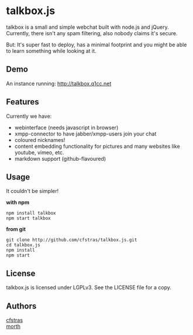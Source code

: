 talkbox.js
==========

talkbox is a small and simple webchat built with node.js and jQuery.
Currently, there isn't any spam filtering, also nobody claims it's secure.

But: It's super fast to deploy, has a minimal footprint and you might be able to learn something while looking at it.

Demo
----
An instance running: http://talkbox.q1cc.net

Features
--------
Currently we have:

- webinterface (needs javascript in browser)
- xmpp-connector to have jabber/xmpp-users join your chat
- coloured nicknames!
- content embedding functionality for pictures and many websites like youtube, vimeo, etc.
- markdown support (github-flavoured)

Usage
-----
It couldn't be simpler!

**with npm**

	npm install talkbox
	npm start talkbox

**from git**

	git clone http://github.com/cfstras/talkbox.js.git
	cd talkbox.js
	npm install
	npm start

License
-------
talkbox.js is licensed under LGPLv3. See the LICENSE file for a copy.


Authors
-------
[cfstras](http://about.me/cfstras)  
[morth](http://morth.q1cc.net)

